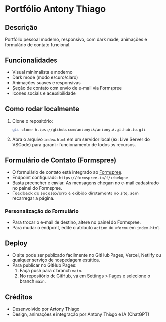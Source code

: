 # Portfólio Antony Thiago

## Descrição
Portfólio pessoal moderno, responsivo, com dark mode, animações e formulário de contato funcional.

## Funcionalidades
- Visual minimalista e moderno
- Dark mode (modo escuro/claro)
- Animações suaves e responsivas
- Seção de contato com envio de e-mail via Formspree
- Ícones sociais e acessibilidade

## Como rodar localmente
1. Clone o repositório:
   ```bash
   git clone https://github.com/antonyt8/antonyt8.github.io.git
   ```
2. Abra o arquivo `index.html` em um servidor local (ex: Live Server do VSCode) para garantir funcionamento de todos os recursos.

## Formulário de Contato (Formspree)
- O formulário de contato está integrado ao [Formspree](https://formspree.io/).
- Endpoint configurado: `https://formspree.io/f/xrbekgne`
- Basta preencher e enviar. As mensagens chegam no e-mail cadastrado no painel do Formspree.
- Feedback de sucesso/erro é exibido diretamente no site, sem recarregar a página.

### Personalização do Formulário
- Para trocar o e-mail de destino, altere no painel do Formspree.
- Para mudar o endpoint, edite o atributo `action` do `<form>` em `index.html`.

## Deploy
- O site pode ser publicado facilmente no GitHub Pages, Vercel, Netlify ou qualquer serviço de hospedagem estática.
- Para publicar no GitHub Pages:
  1. Faça push para o branch `main`.
  2. No repositório do GitHub, vá em Settings > Pages e selecione o branch `main`.

## Créditos
- Desenvolvido por Antony Thiago
- Design, animações e integração por Antony Thiago e IA (ChatGPT) 